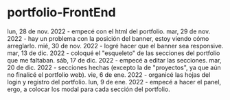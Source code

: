 # portfolio-FrontEnd
lun, 28 de nov. 2022 - empecé con el html del portfolio.
mar, 29 de nov. 2022 - hay un problema con la posición del banner, estoy viendo cómo arreglarlo.
mié, 30 de nov. 2022 - logré hacer que el banner sea responsive.
mar, 13 de dic. 2022 - coloqué el "esqueleto" de las secciones del portfolio que me faltaban.
sáb, 17 de dic. 2022 - empecé a editar las secciones.
mar, 20 de dic. 2022 - secciones hechas (excepto la de "proyectos", ya que aún no finalicé el portfolio web).
vie, 6 de ene. 2022 - organicé las hojas del login y registro del portfolio.
lun, 9 de ene. 2022 - empecé a hacer el panel, ergo, a colocar los modal para cada sección del portfolio.